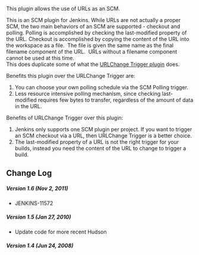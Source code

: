 This plugin allows the use of URLs as an SCM.

This is an SCM plugin for Jenkins. While URLs are not actually a proper
SCM, the two main behaviors of an SCM are supported - checkout and
polling. Polling is accomplished by checking the last-modified property
of the URL. Checkout is accomplished by copying the content of the URL
into the workspace as a file.  The file is given the same name as the
final filename component of the URL.  URLs without a filename component
cannot be used at this time.    
This does duplicate some of what the [URLChange Trigger
plugin](https://wiki.jenkins.io/display/JENKINS/URL+Change+Trigger) does.

Benefits this plugin over the URLChange Trigger are:  
1. You can choose your own polling schedule via the SCM Polling
trigger.  
2. Less resource intensive polling mechanism, since checking
last-modified requires few bytes to transfer, regardless of the amount
of data in the URL.

Benefits of URLChange Trigger over this plugin:  
1. Jenkins only supports one SCM plugin per project. If you want to
trigger an SCM checkout via a URL, then URLChange Trigger is a better
choice.  
2. The last-modified property of a URL is not the right trigger for your
builds, instead you need the content of the URL to change to trigger a
build.

## Change Log

##### Version 1.6 (Nov 2, 2011)

-   JENKINS-11572

##### Version 1.5 (Jan 27, 2010)

-   Update code for more recent Hudson

##### Version 1.4 (Jun 24, 2008)
